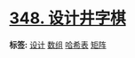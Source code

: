 # [348. 设计井字棋](https://leetcode.cn/problems/design-tic-tac-toe)

**标签:**  [设计](https://leetcode.cn/tag/design) [数组](https://leetcode.cn/tag/array) [哈希表](https://leetcode.cn/tag/hash-table) [矩阵](https://leetcode.cn/tag/matrix) 